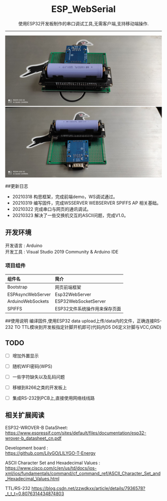 
<h1 align="center">ESP_WebSerial</h1>


<div align="center">使用ESP32开发板制作的串口调试工具,无需客户端,支持移动端操作.</div>

---
![开发板1](./img/1.jpg)
![开发板2](./img/2.jpg)

##更新日志  
* 20210318 构思框架，完成前端demo，WS调试通过。
* 20210319 编写固件，完成WSSERVER WEBSERVER SPIFFS AP 相关基础。
* 20210322 完成串口与网页的通讯调试。  
* 20210323 解决了一些交换机交互的ASCII问题，完成V1.0。

## 开发环境 
开发语言 : Arduino  
开发工具 : Visual Studio 2019  Community  & Arduino IDE
### 项目组件
组件名|简介
:-|:-
Bootstrap | 网页前端框架
ESPAsyncWebServer | Esp32WebServer
ArduinoWebSockets | ESP32WebSocketServer
SPIFFS | ESP32文件系统操作用来保存页面

##使用说明
编译固件,使用ESP32 data upload上传/data内的文件，正确连接RS-232 TO TTL模块到开发板指定针脚开机即可(代码内D5 D6定义针脚与VCC,GND)

## TODO 
* [ ] 增加外置显示
* [ ] 随机WIFI密码(WPS)
* [ ] 一些字符缺失以及乱码问题  
* [ ] 移植到8266之类的开发板上
* [ ] 集成RS-232到PCB上,直接使用网络线线路




## 相关扩展阅读

ESP32­-WROVER­-B DataSheet:  
https://www.espressif.com/sites/default/files/documentation/esp32-wrover-b_datasheet_cn.pdf

Development board :  
https://github.com/LilyGO/LILYGO-T-Energy

ASCII Character Set and Hexadecimal Values :  
https://www.cisco.com/c/en/us/td/docs/ios-xml/ios/fundamentals/command/cf_command_ref/ASCII_Character_Set_and_Hexadecimal_Values.html

TTL/RS-232 
https://blog.csdn.net/zzwdkxx/article/details/7936578?_t_t_t=0.8076314434874803